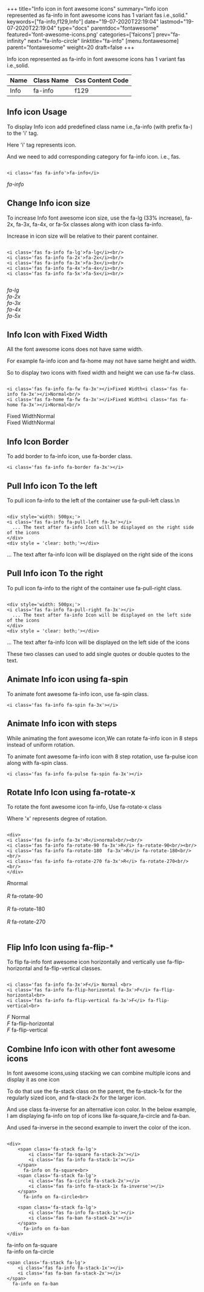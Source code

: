 +++
title="Info icon in font awesome icons"
summary="Info icon represented as fa-info in font awesome icons has 1 variant fas i.e.,solid."
keywords=["fa-info,f129,Info"]
date="19-07-2020T22:19:04"
lastmod="19-07-2020T22:19:04"
type="docs"
parentdoc="fontawesome"
featured='font-awesome-icons.png'
categories=['faicons']
prev="fa-infinity"
next="fa-info-circle"
linktitle="fa-info"
[menu.fontawesome]
parent="fontawesome"
weight=20
draft=false
+++


Info icon represented as fa-info in font awesome icons has 1 variant fas i.e.,solid.

<div class='table-responsive'><table class='table'><thead><tr><th>Name</th><th>Class Name</th><th>Css Content Code</th></tr></thead><tbody><tr><td>Info</td><td>fa-info</td><td>f129</td></tr></tbody></table></div>



## Info icon Usage

To display Info icon add predefined class name i.e.,fa-info (with prefix fa-) to the 'i' tag.

Here 'i' tag represents icon.

And we need to add corresponding category for fa-info icon. i.e., fas.


```

<i class='fas fa-info'>fa-info</i>
```

<i class='fas fa-info'>fa-info</i>




## Change Info icon size
To increase Info font awesome icon size, use the fa-lg (33% increase), fa-2x, fa-3x, fa-4x, or fa-5x classes along with icon class fa-info.

Increase in icon size will be relative to their parent container. 

```

<i class='fas fa-info fa-lg'>fa-lg</i><br/>
<i class='fas fa-info fa-2x'>fa-2x</i><br/>
<i class='fas fa-info fa-3x'>fa-3x</i><br/>
<i class='fas fa-info fa-4x'>fa-4x</i><br/>
<i class='fas fa-info fa-5x'>fa-5x</i><br/>
            
```

<i class='fas fa-info fa-lg'>fa-lg</i><br/>
<i class='fas fa-info fa-2x'>fa-2x</i><br/>
<i class='fas fa-info fa-3x'>fa-3x</i><br/>
<i class='fas fa-info fa-4x'>fa-4x</i><br/>
<i class='fas fa-info fa-5x'>fa-5x</i><br/>
            



## Info Icon with Fixed Width 

All the font awesome icons does not have same width.

For example fa-info icon and fa-home may not have same height and width.

So to display two icons with fixed width and height we can use fa-fw class.


```

<i class='fas fa-info fa-fw fa-3x'></i>Fixed Width<i class='fas fa-info fa-3x'></i>Normal<br/>
<i class='fas fa-home fa-fw fa-3x'></i>Fixed Width<i class='fas fa-home fa-3x'></i>Normal<br/>
```

<i class='fas fa-info fa-fw fa-3x'></i>Fixed Width<i class='fas fa-info fa-3x'></i>Normal<br/>
<i class='fas fa-home fa-fw fa-3x'></i>Fixed Width<i class='fas fa-home fa-3x'></i>Normal<br/>



## Info Icon Border 

To add border to fa-info icon, use fa-border class.


```
<i class='fas fa-info fa-border fa-3x'></i>

```
<i class='fas fa-info fa-border fa-3x'></i>





## Pull Info icon To the left

To pull icon fa-info to the left of the container use fa-pull-left class.\n

```

<div style='width: 500px;'>
<i class='fas fa-info fa-pull-left fa-3x'></i>
  ... The text after fa-info Icon will be displayed on the right side of the icons
</div>
<div style = 'clear: both;'></div>
```

<div style='width: 500px;'>
<i class='fas fa-info fa-pull-left fa-3x'></i>
  ... The text after fa-info Icon will be displayed on the right side of the icons
</div>
<div style = 'clear: both;'></div>




## Pull Info icon To the right
To pull icon fa-info to the right of the container use fa-pull-right class.

```

<div style='width: 500px;'>
<i class='fas fa-info fa-pull-right fa-3x'></i>
  ... The text after fa-info Icon will be displayed on the left side of the icons
</div>
<div style = 'clear: both;'></div>
```

<div style='width: 500px;'>
<i class='fas fa-info fa-pull-right fa-3x'></i>
  ... The text after fa-info Icon will be displayed on the left side of the icons
</div>
<div style = 'clear: both;'></div>

These two classes can used to add single quotes or double quotes to the text.


## Animate Info icon using fa-spin
To animate font awesome fa-info icon, use fa-spin class.

```
<i class='fas fa-info fa-spin fa-3x'></i>
```
<i class='fas fa-info fa-spin fa-3x'></i>




## Animate Info icon with steps
While animating the font awesome icon,We can rotate fa-info icon in 8 steps instead of uniform rotation.

To animate font awesome fa-info icon with 8 step rotation, use fa-pulse icon along with fa-spin class.


```
<i class='fas fa-info fa-pulse fa-spin fa-3x'></i>

```
<i class='fas fa-info fa-pulse fa-spin fa-3x'></i>





## Rotate Info Icon using fa-rotate-x
To rotate the font awesome icon fa-info, Use fa-rotate-x class

Where 'x' represents degree of rotation.


```

<div>
<i class='fas fa-info fa-3x'>R</i>normal<br/><br/>
<i class='fas fa-info fa-rotate-90 fa-3x'>R</i> fa-rotate-90<br/><br/> 
<i class='fas fa-info fa-rotate-180  fa-3x'>R</i> fa-rotate-180<br/><br/> 
<i class='fas fa-info fa-rotate-270 fa-3x'>R</i> fa-rotate-270<br/><br/>
</div>
```

<div>
<i class='fas fa-info fa-3x'>R</i>normal<br/><br/>
<i class='fas fa-info fa-rotate-90 fa-3x'>R</i> fa-rotate-90<br/><br/> 
<i class='fas fa-info fa-rotate-180  fa-3x'>R</i> fa-rotate-180<br/><br/> 
<i class='fas fa-info fa-rotate-270 fa-3x'>R</i> fa-rotate-270<br/><br/>
</div>




## Flip Info Icon using fa-flip-*
To flip fa-info font awesome icon horizontally and vertically use fa-flip-horizontal and fa-flip-vertical classes. 

```

<i class='fas fa-info fa-3x'>F</i> Normal <br>
<i class='fas fa-info fa-flip-horizontal fa-3x'>F</i> fa-flip-horizontal<br>
<i class='fas fa-info fa-flip-vertical fa-3x'>F</i> fa-flip-vertical<br>
```

<i class='fas fa-info fa-3x'>F</i> Normal <br>
<i class='fas fa-info fa-flip-horizontal fa-3x'>F</i> fa-flip-horizontal<br>
<i class='fas fa-info fa-flip-vertical fa-3x'>F</i> fa-flip-vertical<br>




## Combine Info icon with other font awesome icons
In font awesome icons,using stacking we can combine multiple icons and display it as one icon 

To do that use the fa-stack class on the parent, the fa-stack-1x for the regularly sized icon, and fa-stack-2x for the larger icon.

And use class fa-inverse for an alternative icon color. 
In the below example, I am displaying fa-info on top of icons like fa-square,fa-circle and fa-ban.

And used fa-inverse in the second example to invert the color of the icon.

```

<div>
    <span class='fa-stack fa-lg'>
        <i class='far fa-square fa-stack-2x'></i>
        <i class='fas fa-info fa-stack-1x'></i>
    </span>
      fa-info on fa-square<br>
    <span class='fa-stack fa-lg'>
        <i class='fas fa-circle fa-stack-2x'></i>
        <i class='fas fa-info fa-stack-1x fa-inverse'></i>
    </span>
      fa-info on fa-circle<br>

    <span class='fa-stack fa-lg'>
        <i class='fas fa-info fa-stack-1x'></i>
        <i class='fas fa-ban fa-stack-2x'></i>
    </span>
      fa-info on fa-ban
</div>
```

<div>
    <span class='fa-stack fa-lg'>
        <i class='far fa-square fa-stack-2x'></i>
        <i class='fas fa-info fa-stack-1x'></i>
    </span>
      fa-info on fa-square<br>
    <span class='fa-stack fa-lg'>
        <i class='fas fa-circle fa-stack-2x'></i>
        <i class='fas fa-info fa-stack-1x fa-inverse'></i>
    </span>
      fa-info on fa-circle<br>

    <span class='fa-stack fa-lg'>
        <i class='fas fa-info fa-stack-1x'></i>
        <i class='fas fa-ban fa-stack-2x'></i>
    </span>
      fa-info on fa-ban
</div>






